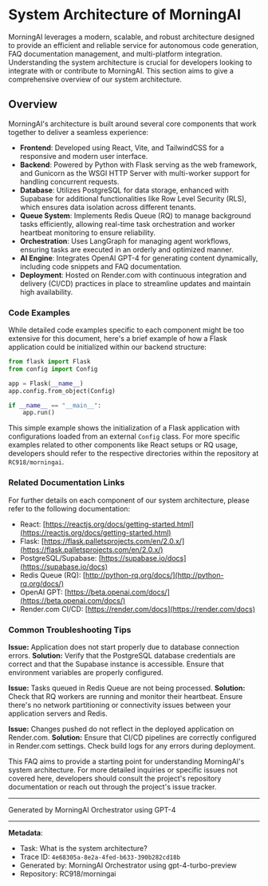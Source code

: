 # System Architecture of MorningAI

MorningAI leverages a modern, scalable, and robust architecture designed to provide an efficient and reliable service for autonomous code generation, FAQ documentation management, and multi-platform integration. Understanding the system architecture is crucial for developers looking to integrate with or contribute to MorningAI. This section aims to give a comprehensive overview of our system architecture.

## Overview

MorningAI's architecture is built around several core components that work together to deliver a seamless experience:

- **Frontend**: Developed using React, Vite, and TailwindCSS for a responsive and modern user interface.
- **Backend**: Powered by Python with Flask serving as the web framework, and Gunicorn as the WSGI HTTP Server with multi-worker support for handling concurrent requests.
- **Database**: Utilizes PostgreSQL for data storage, enhanced with Supabase for additional functionalities like Row Level Security (RLS), which ensures data isolation across different tenants.
- **Queue System**: Implements Redis Queue (RQ) to manage background tasks efficiently, allowing real-time task orchestration and worker heartbeat monitoring to ensure reliability.
- **Orchestration**: Uses LangGraph for managing agent workflows, ensuring tasks are executed in an orderly and optimized manner.
- **AI Engine**: Integrates OpenAI GPT-4 for generating content dynamically, including code snippets and FAQ documentation.
- **Deployment**: Hosted on Render.com with continuous integration and delivery (CI/CD) practices in place to streamline updates and maintain high availability.

### Code Examples

While detailed code examples specific to each component might be too extensive for this document, here's a brief example of how a Flask application could be initialized within our backend structure:

```python
from flask import Flask
from config import Config

app = Flask(__name__)
app.config.from_object(Config)

if __name__ == "__main__":
    app.run()
```

This simple example shows the initialization of a Flask application with configurations loaded from an external `Config` class. For more specific examples related to other components like React setups or RQ usage, developers should refer to the respective directories within the repository at `RC918/morningai`.

### Related Documentation Links

For further details on each component of our system architecture, please refer to the following documentation:

- React: [https://reactjs.org/docs/getting-started.html](https://reactjs.org/docs/getting-started.html)
- Flask: [https://flask.palletsprojects.com/en/2.0.x/](https://flask.palletsprojects.com/en/2.0.x/)
- PostgreSQL/Supabase: [https://supabase.io/docs](https://supabase.io/docs)
- Redis Queue (RQ): [http://python-rq.org/docs/](http://python-rq.org/docs/)
- OpenAI GPT: [https://beta.openai.com/docs/](https://beta.openai.com/docs/)
- Render.com CI/CD: [https://render.com/docs](https://render.com/docs)

### Common Troubleshooting Tips

**Issue:** Application does not start properly due to database connection errors.
**Solution:** Verify that the PostgreSQL database credentials are correct and that the Supabase instance is accessible. Ensure that environment variables are properly configured.

**Issue:** Tasks queued in Redis Queue are not being processed.
**Solution:** Check that RQ workers are running and monitor their heartbeat. Ensure there's no network partitioning or connectivity issues between your application servers and Redis.

**Issue:** Changes pushed do not reflect in the deployed application on Render.com.
**Solution:** Ensure that CI/CD pipelines are correctly configured in Render.com settings. Check build logs for any errors during deployment.

This FAQ aims to provide a starting point for understanding MorningAI's system architecture. For more detailed inquiries or specific issues not covered here, developers should consult the project's repository documentation or reach out through the project's issue tracker.

---
Generated by MorningAI Orchestrator using GPT-4

---

**Metadata**:
- Task: What is the system architecture?
- Trace ID: `4e68305a-8e2a-4fed-b633-390b282cd18b`
- Generated by: MorningAI Orchestrator using gpt-4-turbo-preview
- Repository: RC918/morningai
